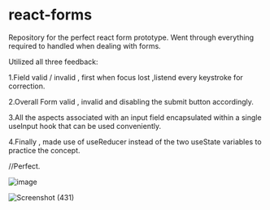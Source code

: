 # react-forms
Repository for the perfect react  form prototype.
Went through everything required to handled when dealing with forms.

Utilized all three feedback: 

1.Field valid  / invalid , first when focus lost ,listend  every keystroke for correction.

2.Overall Form valid , invalid and disabling the submit button accordingly.

3.All the aspects associated with an input field encapsulated within a single useInput hook that can be used conveniently.

4.Finally , made use of useReducer instead of the two useState variables to practice the concept.

//Perfect.

![image](https://user-images.githubusercontent.com/78524327/212079836-a80d2925-15bf-41f8-83bc-1aac5c704385.png)

![Screenshot (431)](https://user-images.githubusercontent.com/78524327/212137763-390af8f5-ff74-4d3f-b1f2-ebae9ca2904c.png)


